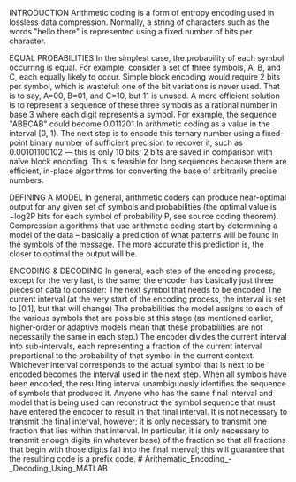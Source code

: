 INTRODUCTION
Arithmetic coding is a form of entropy encoding used in lossless data compression. Normally, a string of characters such as the words "hello there" is represented using a fixed number of bits per character.

EQUAL PROBABILITIES
In the simplest case, the probability of each symbol occurring is equal. For example, consider a set of three symbols, A, B, and C, each equally likely to occur. Simple block encoding would require 2 bits per symbol, which is wasteful: one of the bit variations is never used. That is to say, A=00, B=01, and C=10, but 11 is unused. 
A more efficient solution is to represent a sequence of these three symbols as a rational number in base 3 where each digit represents a symbol. For example, the sequence "ABBCAB" could become 0.011201.In arithmetic coding as a value in the interval [0, 1). The next step is to encode this ternary number using a fixed-point binary number of sufficient precision to recover it, such as 0.00101100102 — this is only 10 bits; 2 bits are saved in comparison with naïve block encoding. This is feasible for long sequences because there are efficient, in-place algorithms for converting the base of arbitrarily precise numbers.

DEFINING A MODEL
In general, arithmetic coders can produce near-optimal output for any given set of symbols and probabilities (the optimal value is −log2P bits for each symbol of probability P, see source coding theorem). Compression algorithms that use arithmetic coding start by determining a model of the data – basically a prediction of what patterns will be found in the symbols of the message. The more accurate this prediction is, the closer to optimal the output will be. 

ENCODING & DECODINIG
In general, each step of the encoding process, except for the very last, is the same; the encoder has basically just three pieces of data to consider: 
The next symbol that needs to be encoded
The current interval (at the very start of the encoding process, the interval is set to [0,1], but that will change)
The probabilities the model assigns to each of the various symbols that are possible at this stage (as mentioned earlier, higher-order or adaptive models mean that these probabilities are not necessarily the same in each step.)
The encoder divides the current interval into sub-intervals, each representing a fraction of the current interval proportional to the probability of that symbol in the current context. Whichever interval corresponds to the actual symbol that is next to be encoded becomes the interval used in the next step.
When all symbols have been encoded, the resulting interval unambiguously identifies the sequence of symbols that produced it. Anyone who has the same final interval and model that is being used can reconstruct the symbol sequence that must have entered the encoder to result in that final interval. 
It is not necessary to transmit the final interval, however; it is only necessary to transmit one fraction that lies within that interval. In particular, it is only necessary to transmit enough digits (in whatever base) of the fraction so that all fractions that begin with those digits fall into the final interval; this will guarantee that the resulting code is a prefix code. # Arithematic_Encoding_-_Decoding_Using_MATLAB

